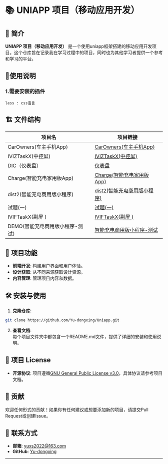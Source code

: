 # 📚 UNIAPP 项目（移动应用开发）
## 📖 简介
**UNIAPP 项目（移动应用开发）** 是一个使用uniapp框架搭建的移动应用开发项目。这个仓库旨在记录我在学习过程中的项目，同时也为其他学习者提供一个参考和学习的平台。

## 📝使用说明
### 1.需要安装的插件
```vue
less : css语言
```

## 🏗️ 文件结构
| 项目名 | 项目链接 |
| --- | --- |
| CarOwners(车主手机App) | [CarOwners(车主手机App)](./CarOwners(车主手机App)/) |
| IVIZTaskX(中控屏) | [IVIZTaskX(中控屏)](./IVIZTaskX(中控屏)/) |
| DIC（仪表盘） | [仪表盘](./DIC(仪表盘)/) |
| Charge(智能充电家用版App) | [Charge(智能充电家用版App)](./Charge(智能充电家用版App)/) |
| dist2(智能充电商用版小程序) | [dist2(智能充电商用版小程序)](./dist2(智能充电商用版小程序)/) |
| 试题(一) | [试题(一)](试题(一)) |
| IVIFTaskX(副屏 ) | [IVIFTaskX(副屏 )](./IVIFTaskX(副屏%20)/) |
| DEMO(智能充电商用版小程序-测试) | [智能充电商用版小程序-测试](./Demo/) |


## 🚀 项目功能
+ **前端开发**: 构建用户界面和用户体验。
+ **设计获取**: 从不同来源获取设计资源。
+ **内容管理**: 管理项目内容和数据。

## 🛠️ 安装与使用
1. **克隆仓库**:

```bash
git clone https://github.com/Yu-dongxing/Uniapp.git
```

2. **查看文档**:  
每个项目文件夹中都包含一个README.md文件，提供了详细的安装和使用说明。

## 📜 项目 License
+ **开源协议**: 项目遵循[GNU General Public License v3.0](./LICENSE)，具体协议请参考项目文档。

## 💌 贡献
欢迎任何形式的贡献！如果你有任何建议或想要添加新的项目，请提交Pull Request或创建Issue。

## 📧 联系方式
+ **邮箱**: [yuxs2022@163.com](mailto:yuxs2022@163.com)
+ **GitHub**: [Yu-dongxing](https://github.com/Yu-dongxing)

---

